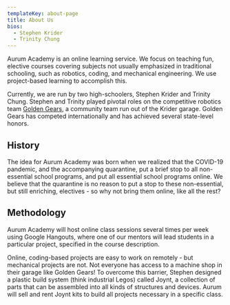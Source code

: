 ```yaml
---
templateKey: about-page
title: About Us
bios:
  - Stephen Krider
  - Trinity Chung
---
```


Aurum Academy is an online learning service. We focus on teaching fun, elective courses covering subjects not usually emphasized in traditional schooling, such as robotics, coding, and mechanical engineering. We use project-based learning to accomplish this.

Currently, we are run by two high-schoolers, Stephen Krider and Trinity Chung. Stephen and Trinity played pivotal roles on the competitive robotics team [Golden Gears](https://goldengears.gq), a community team run out of the Krider garage. Golden Gears has competed internationally and has achieved several state-level honors.

## History

The idea for Aurum Academy was born when we realized that the COVID-19 pandemic, and the accompanying quarantine, put a brief stop to all non-essential school programs, and put all essential school programs online. We believe that the quarantine is no reason to put a stop to these non-essential, but still enriching, electives - so why not bring them online, like all the rest?

## Methodology

Aurum Academy will host online class sessions several times per week using Google Hangouts, where one of our mentors will lead students in a particular project, specified in the course description. 

Online, coding-based projects are easy to work on remotely - but mechanical projects are not. Not everyone has access to a machine shop in their garage like Golden Gears! To overcome this barrier, Stephen designed a plastic build system (think industrial Legos) called Joynt, a collection of parts that can be assembled into all kinds of structures and devices. Aurum will sell and rent Joynt kits to build all projects necessary in a specific class.

